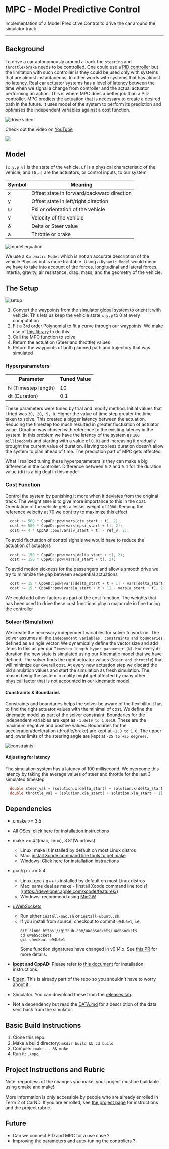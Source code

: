 # MPC - Model Predictive Control

Implementation of a Model Predictive Control to drive the car around the simulator track.

---
## Background
To drive a car autonomously around a track the `steering` and `throttle/brake` needs to be controlled. One could use a [PID controller](https://github.com/mohanaravind/PID) but the limitation with such controller is they could be used only with systems that are almost instantaneous. In other words with systems that has almost no latency. Real car actuator systems has a level of latency between the time when we signal a change from controller and the actual actuator performing an action. This is where MPC does a better job than a PID controller. MPC predicts the actuation that is necessary to create a desired path in the future. It uses model of the system to perform its prediction and optimises the independent variables against a cost function. 

![drive video](assets/drive_video.png)

Check out the video on [YouTube](https://www.youtube.com/watch?v=XAxl9Q1237E)

![](assets/autonomous_flow.png)

## Model
`[x,y,ψ,v]` is the state of the vehicle, `Lf`
​	  is a physical characteristic of the vehicle, and `[δ,a]` are the actuators, or control inputs, to our system

Symbol | Meaning
---- | ----
x | Offset state in forward/backward direction
y | Offset state in left/right direction
ψ | Psi or orientation of the vehicle
v | Velocity of the vehicle
δ | Delta or Steer value
a | Throttle or brake

![model equation](assets/model_equation.png)

We use a `Kinematic Model` which is not an accurate description of the vehicle Physics but is more tractable.
Using a `Dynamic Model` would mean we have to take into account of tire forces, longitudinal and lateral forces, intertia, gravity, air resistance, drag, mass, and the geometry of the vehicle.

## The Setup

![setup](assets/setup.png)

1. Convert the waypoints from the simulator global system to orient it with vehicle. This lets us keep the vehicle state `x,y,ψ` to 0 at every computation
2. Fit a 3rd order Polynomial to fit a curve through our waypoints. We make use of [this library](https://github.com/JuliaMath/Polynomials.jl/blob/master/src/Polynomials.jl#L676-L716) to do this.
3. Call the MPC function to solve
4. Return the actuation (Steer and throttle) values
5. Return the waypoints of both planned path and trajectory that was simulated

### Hyperparameters
Parameter | Tuned Value
------- |--------
N (Timestep length) | 10
dt (Duration) | 0.1

These parameters were tuned by trial and modify method. Initial values that I tried was `30, 20, 5, 8`.
Higher the value of time step greater the time taken to solve. This created a bigger latency between the actuation. Reducing the timestep too much resulted in greater fluctuation of actuator value. Duration was chosen with reference to the existing latency in the system. In this problem we have the latency of the system as `100 milliseconds` and starting with a value of `0.01` and increasing it gradually brought the current value of duration. Having too less duration doesn't allow the system to plan ahead of time. The prediction part of MPC gets affected.

What I realized tuning these hyperparameters is they can make a big difference in the controller. Difference between `0.2` and `0.1` for the duration value (dt) is a big deal in this model

### Cost Function
Control the system by punishing it more when it deviates from the original track. The weight `5000` is to give more importance to this in the cost. Orientation of the vehicle gets a lesser weight of `2000`. Keeping the reference velocity at 70 we dont try to maximize this effect.

``` C++
  cost += 500 * CppAD::pow(vars[cte_start + t], 2);
  cost += 500 * CppAD::pow(vars[epsi_start + t], 2);
  cost += 4 * CppAD::pow(vars[v_start + t] - ref_v, 2);
```

To avoid fluctuation of control signals we would have to reduce the actuation of actuators
``` c++
  cost += 150 * CppAD::pow(vars[delta_start + t], 2);
  cost += 150 * CppAD::pow(vars[a_start + t], 2);
```

To avoid motion sickness for the passengers and allow a smooth drive we try to minimize the gap between sequential actuations
``` c++
  cost += 15 * CppAD::pow(vars[delta_start + t + 1] - vars[delta_start + t], 2);
  cost += 15 * CppAD::pow(vars[a_start + t + 1] - vars[a_start + t], 2);
```

We could add other factors as part of the cost function. The weights that has been used to drive these cost functions play a major role in fine tuning the controller

### Solver (Simulation)
We create the necessary independent variables for solver to work on. The solver assumes all the `independent variables, constraints and boundaries` defined as a single vector. We dynamically define the vector size and add items to this as per our `Timestep length hyper parameter (N)`. For every `dt` duration the new state is simulated using our Kinematic model that we have defined. The solver finds the right actuator values (`Steer and throttle`) that will minimize our overall cost. At every new actuation step we discard the old simulation values and start the simulation as fresh simulation. The reason being the system in reality might get affected by many other physical factor that is not accounted in our kinematic model.

#### Constraints & Boundaries
Constraints and boundaries helps the solver be aware of the flexibility it has to find the right actuator values with the minimal of cost. We define the kinematic model as part of the solver constraint. Boundaries for the independent variables are kept as `-1.0e19 to 1.0e19`. These are the maximum negative and positive values. Boundaries for the acceleration/decleration (throttle/brake) are kept at `-1.0 to 1.0`. The upper and lower limits of the steering angle are kept at `-25 to +25 degrees`.

![constraints](assets/constraints.png)

#### Adjusting for latency
The simulation system has a latency of 100 millisecond. We overcome this latency by taking the average values of steer and throttle for the last 3 simulated timestep

``` c++
  double steer_val = (solution.x[delta_start] + solution.x[delta_start + 1] + solution.x[delta_start + 2]) / 3.0;
  double throttle_val = (solution.x[a_start] + solution.x[a_start + 1] + solution.x[a_start + 2] ) / 3.0;
```

## Dependencies

* cmake >= 3.5
 * All OSes: [click here for installation instructions](https://cmake.org/install/)
* make >= 4.1(mac, linux), 3.81(Windows)
  * Linux: make is installed by default on most Linux distros
  * Mac: [install Xcode command line tools to get make](https://developer.apple.com/xcode/features/)
  * Windows: [Click here for installation instructions](http://gnuwin32.sourceforge.net/packages/make.htm)
* gcc/g++ >= 5.4
  * Linux: gcc / g++ is installed by default on most Linux distros
  * Mac: same deal as make - [install Xcode command line tools]((https://developer.apple.com/xcode/features/)
  * Windows: recommend using [MinGW](http://www.mingw.org/)
* [uWebSockets](https://github.com/uWebSockets/uWebSockets)
  * Run either `install-mac.sh` or `install-ubuntu.sh`.
  * If you install from source, checkout to commit `e94b6e1`, i.e.
    ```
    git clone https://github.com/uWebSockets/uWebSockets
    cd uWebSockets
    git checkout e94b6e1
    ```
    Some function signatures have changed in v0.14.x. See [this PR](https://github.com/udacity/CarND-MPC-Project/pull/3) for more details.

* **Ipopt and CppAD:** Please refer to [this document](https://github.com/udacity/CarND-MPC-Project/blob/master/install_Ipopt_CppAD.md) for installation instructions.
* [Eigen](http://eigen.tuxfamily.org/index.php?title=Main_Page). This is already part of the repo so you shouldn't have to worry about it.
* Simulator. You can download these from the [releases tab](https://github.com/udacity/self-driving-car-sim/releases).
* Not a dependency but read the [DATA.md](./DATA.md) for a description of the data sent back from the simulator.


## Basic Build Instructions

1. Clone this repo.
2. Make a build directory: `mkdir build && cd build`
3. Compile: `cmake .. && make`
4. Run it: `./mpc`.


## Project Instructions and Rubric

Note: regardless of the changes you make, your project must be buildable using
cmake and make!

More information is only accessible by people who are already enrolled in Term 2
of CarND. If you are enrolled, see [the project page](https://classroom.udacity.com/nanodegrees/nd013/parts/40f38239-66b6-46ec-ae68-03afd8a601c8/modules/f1820894-8322-4bb3-81aa-b26b3c6dcbaf/lessons/b1ff3be0-c904-438e-aad3-2b5379f0e0c3/concepts/1a2255a0-e23c-44cf-8d41-39b8a3c8264a)
for instructions and the project rubric.


## Future
* Can we connect PID and MPC for a use case ?
* Improving the parameters and auto-tuning the controllers ?

